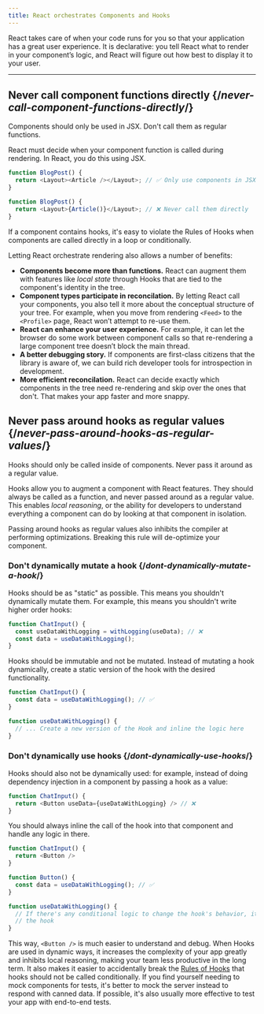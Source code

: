 ```yaml
---
title: React orchestrates Components and Hooks
---
```


<Intro>
React takes care of when your code runs for you so that your application has a great user experience. It is declarative: you tell React what to render in your component’s logic, and React will figure out how best to display it to your user.
</Intro>

<InlineToc />

---

## Never call component functions directly {/*never-call-component-functions-directly*/}
Components should only be used in JSX. Don't call them as regular functions.

React must decide when your component function is called during rendering. In React, you do this using JSX.

```js {2}
function BlogPost() {
  return <Layout><Article /></Layout>; // ✅ Only use components in JSX
}
```

```js {2}
function BlogPost() {
  return <Layout>{Article()}</Layout>; // ❌ Never call them directly
}
```

If a component contains hooks, it's easy to violate the Rules of Hooks when components are called directly in a loop or conditionally.

Letting React orchestrate rendering also allows a number of benefits:

* **Components become more than functions.** React can augment them with features like _local state_ through Hooks that are tied to the component's identity in the tree.
* **Component types participate in reconcilation.** By letting React call your components, you also tell it more about the conceptual structure of your tree. For example, when you move from rendering `<Feed>` to the `<Profile>` page, React won’t attempt to re-use them.
* **React can enhance your user experience.** For example, it can let the browser do some work between component calls so that re-rendering a large component tree doesn’t block the main thread.
* **A better debugging story.** If components are first-class citizens that the library is aware of, we can build rich developer tools for introspection in development.
* **More efficient reconcilation.** React can decide exactly which components in the tree need re-rendering and skip over the ones that don't. That makes your app faster and more snappy.

## Never pass around hooks as regular values {/*never-pass-around-hooks-as-regular-values*/}

Hooks should only be called inside of components. Never pass it around as a regular value.

Hooks allow you to augment a component with React features. They should always be called as a function, and never passed around as a regular value. This enables _local reasoning_, or the ability for developers to understand everything a component can do by looking at that component in isolation.

Passing around hooks as regular values also inhibits the compiler at performing optimizations. Breaking this rule will de-optimize your component.

### Don't dynamically mutate a hook {/*dont-dynamically-mutate-a-hook*/}

Hooks should be as "static" as possible. This means you shouldn't dynamically mutate them. For example, this means you shouldn't write higher order hooks:

```js {2}
function ChatInput() {
  const useDataWithLogging = withLogging(useData); // ❌
  const data = useDataWithLogging();
}
```

Hooks should be immutable and not be mutated. Instead of mutating a hook dynamically, create a static version of the hook with the desired functionality.

```js {2,6}
function ChatInput() {
  const data = useDataWithLogging(); // ✅
}

function useDataWithLogging() {
  // ... Create a new version of the Hook and inline the logic here
}
```

### Don't dynamically use hooks {/*dont-dynamically-use-hooks*/}

Hooks should also not be dynamically used: for example, instead of doing dependency injection in a component by passing a hook as a value:

```js {2}
function ChatInput() {
  return <Button useData={useDataWithLogging} /> // ❌
}
```

You should always inline the call of the hook into that component and handle any logic in there.

```js {6}
function ChatInput() {
  return <Button />
}

function Button() {
  const data = useDataWithLogging(); // ✅
}

function useDataWithLogging() {
  // If there's any conditional logic to change the hook's behavior, it should be inlined into
  // the hook
}
```

This way, `<Button />` is much easier to understand and debug. When Hooks are used in dynamic ways, it increases the complexity of your app greatly and inhibits local reasoning, making your team less productive in the long term. It also makes it easier to accidentally break the [Rules of Hooks](/reference/rules/rules-of-hooks) that hooks should not be called conditionally. If you find yourself needing to mock components for tests, it's better to mock the server instead to respond with canned data. If possible, it's also usually more effective to test your app with end-to-end tests.

